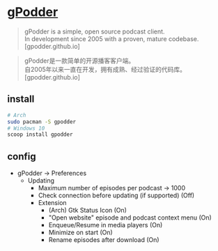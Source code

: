 # [gPodder](https://gpodder.github.io)

> gPodder is a simple, open source podcast client.  
> In development since 2005 with a proven, mature codebase. [gpodder.github.io]

> gPodder是一款简单的开源播客客户端。  
> 自2005年以来一直在开发，拥有成熟、经过验证的代码库。 [gpodder.github.io]

## install

```sh
# Arch
sudo pacman -S gpodder
# Windows 10
scoop install gpodder
```

## config

- gPodder → Preferences
	- Updating
		- Maximum number of episodes per podcast → 1000
		- Check connection before updating (if supported) (Off)
		- Extension
			- (Arch) Gtk Status Icon (On)
			- "Open website" episode and podcast context menu (On)
			- Enqueue/Resume in media players (On)
			- Minimize on start (On)
			- Rename episodes after download (On)
